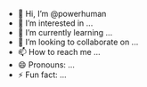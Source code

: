- 👋 Hi, I’m @powerhuman
- 👀 I’m interested in ...
- 🌱 I’m currently learning ...
- 💞️ I’m looking to collaborate on ...
- 📫 How to reach me ...
- 😄 Pronouns: ...
- ⚡ Fun fact: ...

<!---
powerhuman/powerhuman is a ✨ special ✨ repository because its `README.md` (this file) appears on your GitHub profile.
You can click the Preview link to take a look at your changes.
--->
